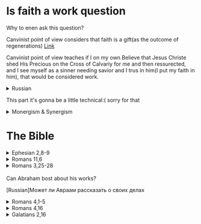 # Is faith a work question

Why to enen ask this question?

Canvinist point of view considers that faith is a gift(as the outcome of regenerations)
[Link](https://www.ligonier.org/learn/qas/is-faith-a-work)


Canvinist point of view teaches if I on my own Believe that Jesus Christe shed His Precious on the Cross of Calvariy for me and then ressurected, and I see myself as a sinner needing savior and I trus in him(I put my faith in him), that would be considered work.

<details>
<summary>Russian</summary>
Канвинистская точка зрения учит, что если я сам верю в то, что Иисус Христос пролил за меня Свою драгоценность на Голгофском кресте, а затем воскрес, и вижу себя грешником, нуждающимся в Спасителе, и верю в Него (возлагаю на Него свою веру), то это будет считаться работой.
</details>

This part it's gonna be a little technical:( sorry for that

<details>
<summary>Monergism & Synergism</summary>

<details>
<summary>English</summary>

![Monergism and Synergism](images/monergism-vs-sinergism.png)
</details>

<details>
<summary>Russian</summary>

    Доктрина оправдания только верой обсуждалась во время 
    Реформации на более глубоком уровне монергического 
    возрождения. Этот технический термин необходимо 
    объяснить. Монергизм происходит от сочетания приставки 
    и корня. Приставка mono часто используется в 
    английском языке для обозначения того, что является 
    единственным или одиноким. Корень roo происходит от 
    глагола to work. Корень monorgy пришел в наш язык для 
    обозначения единицы работы или энергии. Когда мы 
    соединяем приставку и корень, получается monergy или 
    monergism.

    Монергизм означает, что что-то действует само по себе 
    или работает в одиночку как единственная активная 
    сторона. Монергизм противоположен синергизму. 
    Синергизм имеет общий корень с монергизмом, но у него 
    другая приставка. Приставка syn происходит от 
    греческого слова, означающего "с". Синергизм - это 
    совместное предприятие, совместная работа двух или более сторон.
</details>

    Long story short: Monergism (only one party does all of the work)
    Synergism two partis participate

    [Russian]
    Краткая история: монергизм (только одна партия выполняет всю работу)
    Синергизм - участвуют две стороны


Calvinist say that if you believed(you made a choise) -> you did some work(look below how scripture defines faith as distinct from work)

[Russian] Кальвинисты говорят, что если вы уверовали (сделали выбор) -> вы совершили определенную работу(посмотрите ниже, как Писание определяет веру в отличие от работы)


</details>

# The Bible

<details>
<summary>Ephesian 2,8-9</summary>

#### Important note! 
Salvation is a gift, not faith. We get this gift by faith.

[Russian]Спасение - это дар, а не вера. Мы получаем этот дар по вере.


[English](https://www.biblegateway.com/passage/?search=Ephesians+2%3A8-9&version=KJV)  
[English with context](https://www.biblegateway.com/passage/?search=Ephesians+2%3A5-11&version=KJV)

[Russian](https://www.biblegateway.com/passage/?search=Ephesians+2%3A8-9&version=RUSV)   
[Russian with context](https://www.biblegateway.com/passage/?search=Ephesians+2%3A5-11&version=RUSV)

[Polish](https://www.biblegateway.com/passage/?search=Ephesians+2%3A8-9&version=UBG)    
[Polish with context](https://www.biblegateway.com/passage/?search=Ephesians+2%3A5-11&version=UBG)

</details>


<details>
<summary>Romans 11,6</summary>

#### Important note
Notice that faith and works are 2 different categories that can't be in no way mixed

[Russian] Обратите внимание, что вера и дела - это две разные категории, которые ни в коем случае нельзя смешивать.

[English](https://www.biblegateway.com/passage/?search=Romans+11%3A6&version=KJV)  
[English with context](https://www.biblegateway.com/passage/?search=Romans+11%3A3-9&version=KJV)

[Russian](https://www.biblegateway.com/passage/?search=Romans+11%3A6&version=RUSV)   
[Russian with context](https://www.biblegateway.com/passage/?search=Romans+11%3A3-9&version=RUSV)

[Polish](https://www.biblegateway.com/passage/?search=Romans+11%3A6&version=UBG)    
[Polish with context](https://www.biblegateway.com/passage/?search=Romans+11%3A3-9&version=UBG)

</details>



<details>
<summary>Romans 3,25-28</summary>

[English](https://www.biblegateway.com/passage/?search=Romans+3%3A25-28&version=KJV)  
[English with context](https://www.biblegateway.com/passage/?search=Romans+3%3A20-31&version=KJV)

[Russian](https://www.biblegateway.com/passage/?search=Romans+3%3A25-28&version=RUSV)   
[Russian with context](https://www.biblegateway.com/passage/?search=Romans+3%3A20-31&version=RUSV)

[Polish](https://www.biblegateway.com/passage/?search=Romans+3%3A25-28&version=UBG)    
[Polish with context](https://www.biblegateway.com/passage/?search=Romans+3%3A20-31&version=UBG)

</details>

<br>
Can Abraham bost about his works?

[Russian]Может ли Авраам рассказать о своих делах

<details>
<summary>Romans 4,1-5</summary>

[English](https://www.biblegateway.com/passage/?search=Romans+4%3A1-5&version=KJV)  

[Russian](https://www.biblegateway.com/passage/?search=Romans+4%3A1-5&version=RUSV)   

[Polish](https://www.biblegateway.com/passage/?search=Romans+4%3A1-5&version=UBG)    

</details>


<details>
<summary>Romans 4,16</summary>

Read carefully, what's the interaction between faith and grace?
<details>
<summary>My conclusions</summary>


[English] Faith establish grace, faith is a base for grace

[Russian] Вера создает благодать, вера является основой для благодати

</details>

[English](https://www.biblegateway.com/passage/?search=Romans+4%3A16&version=KJV)  

[Russian](https://www.biblegateway.com/passage/?search=Romans+4%3A16&version=RUSV)  

[Polish](https://www.biblegateway.com/passage/?search=Romans+4%3A16&version=UBG)    

</details>


<details>
<summary>Galatians 2,16</summary>

[English](https://www.biblegateway.com/passage/?search=Galatians+2%3A16&version=KJV)  
[English with context](https://www.biblegateway.com/passage/?search=Galatians+2%3A14-18&version=KJV)

[Russian](https://www.biblegateway.com/passage/?search=Galatians+2%3A16&version=RUSV)   
[Russian with context](https://www.biblegateway.com/passage/?search=Galatians+2%3A14-18&version=RUSV)

[Polish](https://www.biblegateway.com/passage/?search=Galatians+2%3A16&version=UBG)    
[Polish with context](https://www.biblegateway.com/passage/?search=Galatians+2%3A14-18&version=UBG)

</details>
